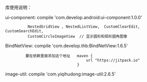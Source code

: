 库使用说明：






ui-component:             compile 'com.develop.android:ui-component:1.0.0'

              NestedGridView , NestedListView,  CustomClearEdit,  CustomSearchEdit,
              CustomCircleImageView  // 显示圆形和矩形圆角图像



BindNetView:              compile 'com.develop.thb:BindNetView:1.6.5'


             要在依赖里面添加这个地址   maven {
                                        url "https://jitpack.io"
                                    }
                                    
                                    
 image-util:               compile 'com.yiqihudong:image-util:2.6.5'